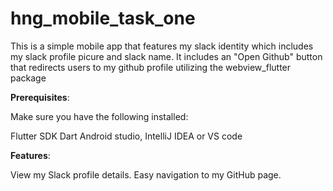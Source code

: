 # hng_mobile_task_one

This is a simple mobile app that features my slack identity which includes my slack profile picure and slack name. It includes an "Open Github" button that redirects users to my github profile utilizing the webview_flutter package

**Prerequisites**:

Make sure you have the following installed:

Flutter SDK
Dart
Android studio, IntelliJ IDEA or VS code

**Features**:

View my Slack profile details.
Easy navigation to my GitHub page.
